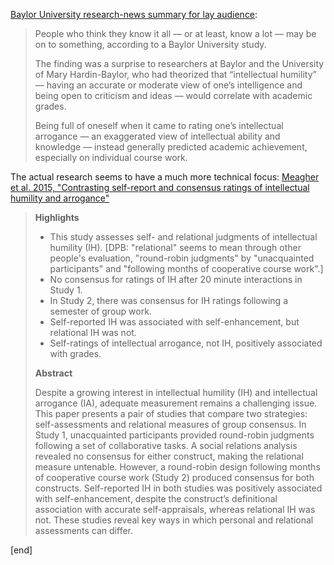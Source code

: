 [Baylor University research-news summary for lay audience](http://www.baylor.edu/mediacommunications/news.php?action=story&story=161790):

> People who think they know it all — or at least, know a lot — may be on to something, according to a Baylor University study.
> 
> The finding was a surprise to researchers at Baylor and the University of Mary Hardin-Baylor, who had theorized that “intellectual humility” — having an accurate or moderate view of one’s intelligence and being open to criticism and ideas — would correlate with academic grades.
> 
> Being full of oneself when it came to rating one’s intellectual arrogance — an exaggerated view of intellectual ability and knowledge — instead generally predicted academic achievement, especially on individual course work.

The actual research seems to have a much more technical focus: [Meagher et al. 2015, "Contrasting self-report and consensus ratings of intellectual humility and arrogance"](http://www.sciencedirect.com/science/article/pii/S0092656615300039)

> **Highlights**
> 
> * This study assesses self- and relational judgments of intellectual humility (IH). [DPB: "relational" seems to mean through other people's evaluation, "round-robin judgments" by "unacquainted participants" and "following months of cooperative course work".]
> * No consensus for ratings of IH after 20 minute interactions in Study 1.
> * In Study 2, there was consensus for IH ratings following a semester of group work.
> * Self-reported IH was associated with self-enhancement, but relational IH was not.
> * Self-ratings of intellectual arrogance, not IH, positively associated with grades.
> 
> **Abstract**
> 
> Despite a growing interest in intellectual humility (IH) and intellectual arrogance (IA), adequate measurement remains a challenging issue. This paper presents a pair of studies that compare two strategies: self-assessments and relational measures of group consensus. In Study 1, unacquainted participants provided round-robin judgments following a set of collaborative tasks. A social relations analysis revealed no consensus for either construct, making the relational measure untenable. However, a round-robin design following months of cooperative course work (Study 2) produced consensus for both constructs. Self-reported IH in both studies was positively associated with self-enhancement, despite the construct’s definitional association with accurate self-appraisals, whereas relational IH was not. These studies reveal key ways in which personal and relational assessments can differ.

[end]
